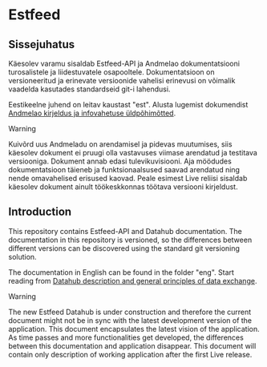 # Estfeed

## Sissejuhatus

Käesolev varamu sisaldab Estfeed-API ja Andmelao dokumentatsiooni turosalistele ja liidestuvatele osapooltele. Dokumentatsioon on versioneeritud ja erinevate versioonide vahelisi erinevusi on võimalik vaadelda kasutades standardseid git-i lahendusi.

Eestikeelne juhend on leitav kaustast "est". Alusta lugemist dokumendist [Andmelao kirjeldus ja infovahetuse üldpõhimõtted](est/01-avp-kirjeldus-ja-infovahetuse-yldpohimotted.md).

> [!WARNING] 
> Kuivõrd uus Andmeladu on arendamisel ja pidevas muutumises, siis käesolev dokument ei pruugi olla vastavuses viimase arendatud ja testitava versiooniga. Dokument annab edasi tulevikuvisiooni. Aja möödudes dokumentatsioon täieneb ja funktsionaalsused saavad arendatud ning nende omavahelised erisused kaovad. Peale esimest Live reliisi sisaldab käesolev dokument ainult töökeskkonnas töötava versiooni kirjeldust.

## Introduction

This repository contains Estfeed-API and Datahub documentation. The documentation in this repository is versioned, so the differences between different versions can be discovered using the standard git versioning solution.

The documentation in English can be found in the folder "eng". Start reading from [Datahub description and general principles of data exchange](eng/01-datahub-description-and-general-principles-for-data-exchange.md).

> [!WARNING] 
> The new Estfeed Datahub is under construction and therefore the current document might not be in sync with the latest development version of the application. This document encapsulates the latest vision of the application. As time passes and more functionalities get developed, the differences between this documentation and application disappear.  This document will contain only description of working application after the first Live release.
